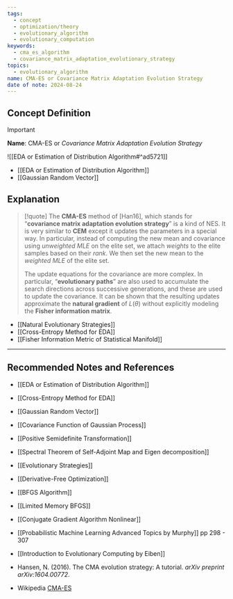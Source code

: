 ```yaml
---
tags:
  - concept
  - optimization/theory
  - evolutionary_algorithm
  - evolutionary_computation
keywords:
  - cma_es_algorithm
  - covariance_matrix_adaptation_evolutionary_strategy
topics:
  - evolutionary_algorithm
name: CMA-ES or Covariance Matrix Adaptation Evolution Strategy
date of note: 2024-08-24
---
```


## Concept Definition

>[!important]
>**Name**: CMA-ES or *Covariance Matrix Adaptation Evolution Strategy*

![[EDA or Estimation of Distribution Algorithm#^ad5721]]



- [[EDA or Estimation of Distribution Algorithm]]
- [[Gaussian Random Vector]]

## Explanation

>[!quote]
>The **CMA-ES** method of [Han16], which stands for “**covariance matrix adaptation evolution strategy**” is a kind of NES. It is very similar to **CEM** except it updates the parameters in a special way. In particular, instead of computing the new mean and covariance using *unweighted MLE* on the elite set, we attach *weights* to the elite samples based on their *rank*. We then set the new mean to the *weighted MLE* of the elite set. 
>
>The update equations for the covariance are more complex. In particular, “**evolutionary paths**” are also used to accumulate the search directions across successive generations, and these are used to update the covariance. It can be shown that the resulting updates approximate the **natural gradient** of $L(\theta)$ without explicitly modeling the **Fisher information matrix**.

- [[Natural Evolutionary Strategies]]
- [[Cross-Entropy Method for EDA]]
- [[Fisher Information Metric of Statistical Manifold]]



-----------
##  Recommended Notes and References


- [[EDA or Estimation of Distribution Algorithm]]
- [[Cross-Entropy Method for EDA]]
- [[Gaussian Random Vector]]
- [[Covariance Function of Gaussian Process]]
- [[Positive Semidefinite Transformation]]
- [[Spectral Theorem of Self-Adjoint Map and Eigen decomposition]]


- [[Evolutionary Strategies]]
- [[Derivative-Free Optimization]]



- [[BFGS Algorithm]]
- [[Limited Memory BFGS]]
- [[Conjugate Gradient Algorithm Nonlinear]]


- [[Probabilistic Machine Learning Advanced Topics by Murphy]] pp 298 - 307
- [[Introduction to Evolutionary Computing by Eiben]] 
- Hansen, N. (2016). The CMA evolution strategy: A tutorial. _arXiv preprint arXiv:1604.00772_.
- Wikipedia [CMA-ES](https://en.wikipedia.org/wiki/CMA-ES)